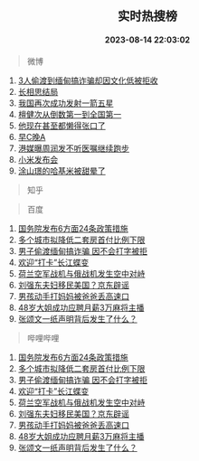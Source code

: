 <div align="center"><h2>实时热搜榜</h2><h4>2023-08-14 22:03:02</h4></div>

> 微博  

1. [3人偷渡到缅甸搞诈骗却因文化低被拒收](https://s.weibo.com/weibo?q=%233%E4%BA%BA%E5%81%B7%E6%B8%A1%E5%88%B0%E7%BC%85%E7%94%B8%E6%90%9E%E8%AF%88%E9%AA%97%E5%8D%B4%E5%9B%A0%E6%96%87%E5%8C%96%E4%BD%8E%E8%A2%AB%E6%8B%92%E6%94%B6%23&t=31&band_rank=1&Refer=top)<br />
2. [长相思结局](https://s.weibo.com/weibo?q=%E9%95%BF%E7%9B%B8%E6%80%9D%E7%BB%93%E5%B1%80&t=31&band_rank=2&Refer=top)<br />
3. [我国再次成功发射一箭五星](https://s.weibo.com/weibo?q=%23%E6%88%91%E5%9B%BD%E5%86%8D%E6%AC%A1%E6%88%90%E5%8A%9F%E5%8F%91%E5%B0%84%E4%B8%80%E7%AE%AD%E4%BA%94%E6%98%9F%23&t=31&band_rank=3&Refer=top)<br />
4. [檀健次从倒数第一到全国第一](https://s.weibo.com/weibo?q=%23%E6%AA%80%E5%81%A5%E6%AC%A1%E4%BB%8E%E5%80%92%E6%95%B0%E7%AC%AC%E4%B8%80%E5%88%B0%E5%85%A8%E5%9B%BD%E7%AC%AC%E4%B8%80%23&t=31&band_rank=4&Refer=top)<br />
5. [他现在甚至都懒得张口了](https://s.weibo.com/weibo?q=%23%E4%BB%96%E7%8E%B0%E5%9C%A8%E7%94%9A%E8%87%B3%E9%83%BD%E6%87%92%E5%BE%97%E5%BC%A0%E5%8F%A3%E4%BA%86%23&t=31&band_rank=5&Refer=top)<br />
6. [早C晚A](https://s.weibo.com/weibo?q=%E6%97%A9C%E6%99%9AA&t=31&band_rank=6&Refer=top)<br />
7. [港媒曝周润发不听医嘱继续跑步](https://s.weibo.com/weibo?q=%23%E6%B8%AF%E5%AA%92%E6%9B%9D%E5%91%A8%E6%B6%A6%E5%8F%91%E4%B8%8D%E5%90%AC%E5%8C%BB%E5%98%B1%E7%BB%A7%E7%BB%AD%E8%B7%91%E6%AD%A5%23&t=31&band_rank=7&Refer=top)<br />
8. [小米发布会](https://s.weibo.com/weibo?q=%E5%B0%8F%E7%B1%B3%E5%8F%91%E5%B8%83%E4%BC%9A&t=31&band_rank=8&Refer=top)<br />
9. [涂山璟的哈基米被甜晕了](https://s.weibo.com/weibo?q=%23%E6%B6%82%E5%B1%B1%E7%92%9F%E7%9A%84%E5%93%88%E5%9F%BA%E7%B1%B3%E8%A2%AB%E7%94%9C%E6%99%95%E4%BA%86%23&t=31&band_rank=9&Refer=top)<br />

> 知乎  


> 百度  

1. [国务院发布6方面24条政策措施](https://www.baidu.com/s?wd=%E5%9B%BD%E5%8A%A1%E9%99%A2%E5%8F%91%E5%B8%836%E6%96%B9%E9%9D%A224%E6%9D%A1%E6%94%BF%E7%AD%96%E6%8E%AA%E6%96%BD&sa=fyb_news&rsv_dl=fyb_news)<br />
2. [多个城市拟降低二套房首付比例下限](https://www.baidu.com/s?wd=%E5%A4%9A%E4%B8%AA%E5%9F%8E%E5%B8%82%E6%8B%9F%E9%99%8D%E4%BD%8E%E4%BA%8C%E5%A5%97%E6%88%BF%E9%A6%96%E4%BB%98%E6%AF%94%E4%BE%8B%E4%B8%8B%E9%99%90&sa=fyb_news&rsv_dl=fyb_news)<br />
3. [男子偷渡缅甸搞诈骗 因不会打字被拒](https://www.baidu.com/s?wd=%E7%94%B7%E5%AD%90%E5%81%B7%E6%B8%A1%E7%BC%85%E7%94%B8%E6%90%9E%E8%AF%88%E9%AA%97+%E5%9B%A0%E4%B8%8D%E4%BC%9A%E6%89%93%E5%AD%97%E8%A2%AB%E6%8B%92&sa=fyb_news&rsv_dl=fyb_news)<br />
4. [欢迎“打卡”长江蝶变](https://www.baidu.com/s?wd=%E6%AC%A2%E8%BF%8E%E2%80%9C%E6%89%93%E5%8D%A1%E2%80%9D%E9%95%BF%E6%B1%9F%E8%9D%B6%E5%8F%98&sa=fyb_news&rsv_dl=fyb_news)<br />
5. [荷兰空军战机与俄战机发生空中对峙](https://www.baidu.com/s?wd=%E8%8D%B7%E5%85%B0%E7%A9%BA%E5%86%9B%E6%88%98%E6%9C%BA%E4%B8%8E%E4%BF%84%E6%88%98%E6%9C%BA%E5%8F%91%E7%94%9F%E7%A9%BA%E4%B8%AD%E5%AF%B9%E5%B3%99&sa=fyb_news&rsv_dl=fyb_news)<br />
6. [刘强东夫妇移民美国？京东辟谣](https://www.baidu.com/s?wd=%E5%88%98%E5%BC%BA%E4%B8%9C%E5%A4%AB%E5%A6%87%E7%A7%BB%E6%B0%91%E7%BE%8E%E5%9B%BD%EF%BC%9F%E4%BA%AC%E4%B8%9C%E8%BE%9F%E8%B0%A3&sa=fyb_news&rsv_dl=fyb_news)<br />
7. [男孩动手打妈妈被爸爸丢高速口](https://www.baidu.com/s?wd=%E7%94%B7%E5%AD%A9%E5%8A%A8%E6%89%8B%E6%89%93%E5%A6%88%E5%A6%88%E8%A2%AB%E7%88%B8%E7%88%B8%E4%B8%A2%E9%AB%98%E9%80%9F%E5%8F%A3&sa=fyb_news&rsv_dl=fyb_news)<br />
8. [48岁大姐成功应聘月薪3万麻将主播](https://www.baidu.com/s?wd=48%E5%B2%81%E5%A4%A7%E5%A7%90%E6%88%90%E5%8A%9F%E5%BA%94%E8%81%98%E6%9C%88%E8%96%AA3%E4%B8%87%E9%BA%BB%E5%B0%86%E4%B8%BB%E6%92%AD&sa=fyb_news&rsv_dl=fyb_news)<br />
9. [张颂文一纸声明背后发生了什么？](https://www.baidu.com/s?wd=%E5%BC%A0%E9%A2%82%E6%96%87%E4%B8%80%E7%BA%B8%E5%A3%B0%E6%98%8E%E8%83%8C%E5%90%8E%E5%8F%91%E7%94%9F%E4%BA%86%E4%BB%80%E4%B9%88%EF%BC%9F&sa=fyb_news&rsv_dl=fyb_news)<br />

> 哔哩哔哩  

1. [国务院发布6方面24条政策措施](https://www.baidu.com/s?wd=%E5%9B%BD%E5%8A%A1%E9%99%A2%E5%8F%91%E5%B8%836%E6%96%B9%E9%9D%A224%E6%9D%A1%E6%94%BF%E7%AD%96%E6%8E%AA%E6%96%BD&sa=fyb_news&rsv_dl=fyb_news)<br />
2. [多个城市拟降低二套房首付比例下限](https://www.baidu.com/s?wd=%E5%A4%9A%E4%B8%AA%E5%9F%8E%E5%B8%82%E6%8B%9F%E9%99%8D%E4%BD%8E%E4%BA%8C%E5%A5%97%E6%88%BF%E9%A6%96%E4%BB%98%E6%AF%94%E4%BE%8B%E4%B8%8B%E9%99%90&sa=fyb_news&rsv_dl=fyb_news)<br />
3. [男子偷渡缅甸搞诈骗 因不会打字被拒](https://www.baidu.com/s?wd=%E7%94%B7%E5%AD%90%E5%81%B7%E6%B8%A1%E7%BC%85%E7%94%B8%E6%90%9E%E8%AF%88%E9%AA%97+%E5%9B%A0%E4%B8%8D%E4%BC%9A%E6%89%93%E5%AD%97%E8%A2%AB%E6%8B%92&sa=fyb_news&rsv_dl=fyb_news)<br />
4. [欢迎“打卡”长江蝶变](https://www.baidu.com/s?wd=%E6%AC%A2%E8%BF%8E%E2%80%9C%E6%89%93%E5%8D%A1%E2%80%9D%E9%95%BF%E6%B1%9F%E8%9D%B6%E5%8F%98&sa=fyb_news&rsv_dl=fyb_news)<br />
5. [荷兰空军战机与俄战机发生空中对峙](https://www.baidu.com/s?wd=%E8%8D%B7%E5%85%B0%E7%A9%BA%E5%86%9B%E6%88%98%E6%9C%BA%E4%B8%8E%E4%BF%84%E6%88%98%E6%9C%BA%E5%8F%91%E7%94%9F%E7%A9%BA%E4%B8%AD%E5%AF%B9%E5%B3%99&sa=fyb_news&rsv_dl=fyb_news)<br />
6. [刘强东夫妇移民美国？京东辟谣](https://www.baidu.com/s?wd=%E5%88%98%E5%BC%BA%E4%B8%9C%E5%A4%AB%E5%A6%87%E7%A7%BB%E6%B0%91%E7%BE%8E%E5%9B%BD%EF%BC%9F%E4%BA%AC%E4%B8%9C%E8%BE%9F%E8%B0%A3&sa=fyb_news&rsv_dl=fyb_news)<br />
7. [男孩动手打妈妈被爸爸丢高速口](https://www.baidu.com/s?wd=%E7%94%B7%E5%AD%A9%E5%8A%A8%E6%89%8B%E6%89%93%E5%A6%88%E5%A6%88%E8%A2%AB%E7%88%B8%E7%88%B8%E4%B8%A2%E9%AB%98%E9%80%9F%E5%8F%A3&sa=fyb_news&rsv_dl=fyb_news)<br />
8. [48岁大姐成功应聘月薪3万麻将主播](https://www.baidu.com/s?wd=48%E5%B2%81%E5%A4%A7%E5%A7%90%E6%88%90%E5%8A%9F%E5%BA%94%E8%81%98%E6%9C%88%E8%96%AA3%E4%B8%87%E9%BA%BB%E5%B0%86%E4%B8%BB%E6%92%AD&sa=fyb_news&rsv_dl=fyb_news)<br />
9. [张颂文一纸声明背后发生了什么？](https://www.baidu.com/s?wd=%E5%BC%A0%E9%A2%82%E6%96%87%E4%B8%80%E7%BA%B8%E5%A3%B0%E6%98%8E%E8%83%8C%E5%90%8E%E5%8F%91%E7%94%9F%E4%BA%86%E4%BB%80%E4%B9%88%EF%BC%9F&sa=fyb_news&rsv_dl=fyb_news)<br />
